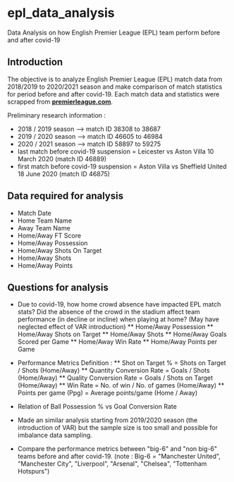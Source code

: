 # epl_data_analysis
Data Analysis on how English Premier League (EPL) team perform before and after covid-19

## Introduction
The objective is to analyze English Premier League (EPL) match data from 2018/2019 to 2020/2021 season and make comparison of match statistics for period before and after covid-19. Each match data and statistics were scrapped from **[premierleague.com](https://www.premierleague.com/)**.

Preliminary research information : 
* 2018 / 2019 season —> match ID 38308 to 38687
* 2019 / 2020 season —> match ID 46605 to 46984
* 2020 / 2021 season —> match ID 58897 to 59275
* last match before covid-19 suspension = Leicester vs Aston Villa 10 March 2020 (match ID 46889)
* first match before covid-19 suspension = Aston Villa vs Sheffield United 18 June 2020 (match ID 46875)

## Data required for analysis
* Match Date
* Home Team Name
* Away Team Name
* Home/Away FT Score
* Home/Away Possession
* Home/Away Shots On Target
* Home/Away Shots
* Home/Away Points

## Questions for analysis
* Due to covid-19, how home crowd absence have impacted EPL match stats? Did the absence of the crowd in the stadium affect team performance (in decline or incline) when playing at home? (May have neglected effect of VAR introduction)
** Home/Away Possession
** Home/Away Shots on Target
** Home/Away Shots
** Home/Away Goals Scored per Game
** Home/Away Win Rate
** Home/Away Points per Game

* Performance Metrics Definition :
** Shot on Target % = Shots on Target / Shots (Home/Away)
** Quantity Conversion Rate = Goals / Shots (Home/Away)
** Quality Conversion Rate  = Goals / Shots on Target (Home/Away)
** Win Rate = No. of win / No. of games (Home/Away)
** Points per game (Ppg) = Average points/game (Home / Away)

* Relation of Ball Possession % vs Goal Conversion Rate
* Made an similar analysis starting from 2019/2020 season (the introduction of VAR) but the sample size is too small and possible for imbalance data sampling.
* Compare the performance metrics between "big-6" and "non big-6" teams before and after covid-19. (note : Big-6 = "Manchester United", "Manchester City", "Liverpool", "Arsenal", "Chelsea", "Tottenham Hotspurs")
